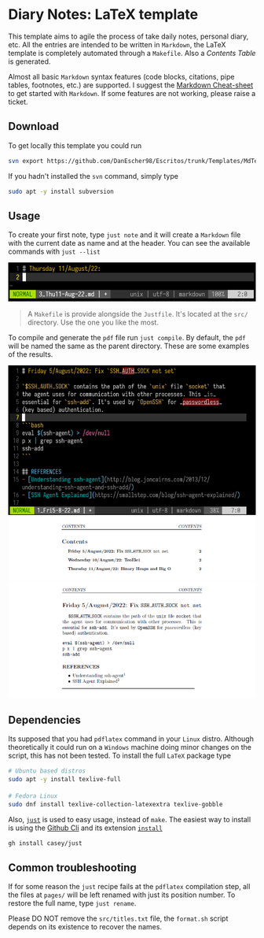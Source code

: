 # Diary Notes: LaTeX template

This template aims to agile the process of take daily notes, personal
diary, etc. All the entries are intended to be written in `Markdown`,
the LaTeX template is completely automated through a `Makefile`. Also
a *Contents Table* is generated.

Almost all basic `Markdown` syntax features (code blocks, citations,
pipe tables, footnotes, etc.) are supported. I suggest the
[Markdown Cheat-sheet](https://www.markdownguide.org/cheat-sheet/) to
get started with `Markdown`. If some features are not working, please
raise a ticket.


## Download

To get locally this template you could run
```bash
svn export https://github.com/DanEscher98/Escritos/trunk/Templates/MdTexDiary
```

If you hadn't installed the `svn` command, simply type
```bash
sudo apt -y install subversion
```


## Usage

To create your first note, type `just note` and it will create a
`Markdown` file with the current date as name and at the header.
You can see the available commands with `just --list`

![Editing a new note](images/editing_note_nvim.png)

> A `Makefile` is provide alongside the `Justfile`. It's located at the `src/`
> directory. Use the one you like the most.

To compile and generate the `pdf` file run `just compile`. By default, the
`pdf` will be named the same as the parent directory. These are some
examples of the results.

![Editing entry](images/editing_entry.png)
![Contents](images/contents_ex.png)
![Entry example](images/entry_example.png)

## Dependencies

Its supposed that you had `pdflatex` command in your `Linux` distro.
Although theoretically it could run on a `Windows` machine doing minor
changes on the script, this has not been tested. To install the full
`LaTeX` package type
```bash
# Ubuntu based distros
sudo apt -y install texlive-full

# Fedora Linux
sudo dnf install texlive-collection-latexextra texlive-gobble
```

Also, [`just`](https://github.com/casey/just) is used to easy usage, instead of
`make`. The easiest way to install is using the
[Github Cli](https://github.com/cli/cli/blob/trunk/docs/install_linux.md) and its
extension [`install`](https://github.com/redraw/gh-install)
```bash
gh install casey/just
```


## Common troubleshooting

If for some reason the `just` recipe fails at the `pdflatex` compilation
step, all the files at `pages/` will be left renamed with just its
position number. To restore the full name, type `just rename`.

Please DO NOT remove the `src/titles.txt` file, the `format.sh` script
depends on its existence to recover the names.
